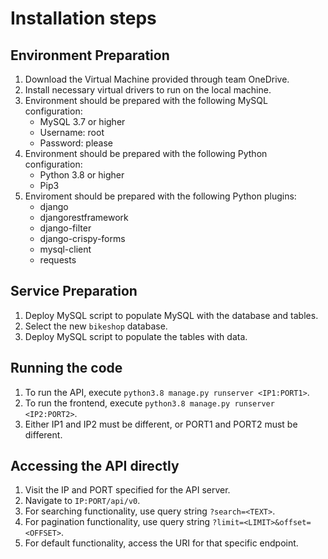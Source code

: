 # Installation steps
## Environment Preparation
1. Download the Virtual Machine provided through team OneDrive.
2. Install necessary virtual drivers to run on the local machine.
3. Environment should be prepared with the following MySQL configuration:
    * MySQL 3.7 or higher
    * Username: root
    * Password: please
4. Environment should be prepared with the following Python configuration:
    * Python 3.8 or higher
    * Pip3
5. Enviroment should be prepared with the following Python plugins:
    * django
    * djangorestframework
    * django-filter
    * django-crispy-forms
    * mysql-client
    * requests

## Service Preparation
1. Deploy MySQL script to populate MySQL with the database and tables.
2. Select the new `bikeshop` database.
3. Deploy MySQL script to populate the tables with data.

## Running the code
1. To run the API, execute `python3.8 manage.py runserver <IP1:PORT1>`.
2. To run the frontend, execute `python3.8 manage.py runserver <IP2:PORT2>`.
3. Either IP1 and IP2 must be different, or PORT1 and PORT2 must be different.

## Accessing the API directly
1. Visit the IP and PORT specified for the API server.
2. Navigate to `IP:PORT/api/v0`.
3. For searching functionality, use query string `?search=<TEXT>`.
4. For pagination functionality, use query string `?limit=<LIMIT>&offset=<OFFSET>`.
5. For default functionality, access the URI for that specific endpoint.
